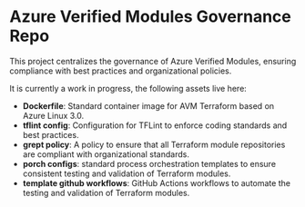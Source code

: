 # Azure Verified Modules Governance Repo

This project centralizes the governance of Azure Verified Modules, ensuring compliance with best practices and organizational policies.

It is currently a work in progress, the following assets live here:

- **Dockerfile**: Standard container image for AVM Terraform based on Azure Linux 3.0.
- **tflint config**: Configuration for TFLint to enforce coding standards and best practices.
- **grept policy**: A policy to ensure that all Terraform module repositories are compliant with organizational standards.
- **porch configs**: standard process orchestration templates to ensure consistent testing and validation of Terraform modules.
- **template github workflows**: GitHub Actions workflows to automate the testing and validation of Terraform modules.
